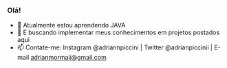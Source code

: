 ### Olá!



- 🌱 Atualmente estou aprendendo JAVA
- 🔭 E buscando implementar meus conhecimentos em projetos postados aqui 
- 📫 Contate-me: Instagram @adriannpiccini | Twitter @adrianpiccinii | E-mail adrianmormaii@gmail.com

